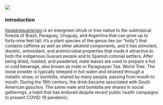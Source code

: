 <a href="https://www.juncture-digital.org"><img src="https://juncture-digital.github.io/juncture/static/images/ve-button.png"></a>

<param ve-config 
       title="Yerba Mate: From Sacred Drink to Caffeinated Star"
       source-image="https://upload.wikimedia.org/wikipedia/commons/b/bf/Timber_between_Larch_Mountain_and_Mount_Hood_%284587520152%29.jpg"
       banner="https://upload.wikimedia.org/wikipedia/commons/b/bf/Timber_between_Larch_Mountain_and_Mount_Hood_%284587520152%29.jpg"
       author="Hannah Hardenbergh"
       layout="vertical">

### Introduction
[_Ilexparaguariensis_](https://powo.science.kew.org/taxon/urn:lsid:ipni.org:names:315555-2) is an evergreen shrub or tree native to the subtropical forests of Brazil, Paraguay, Uruguay, and Argentina that can grow up to forty-nine feet tall. It’s a plant species of the genus ilex (or “holly”) that contains caffeine as well as other alkaloid components, and it has stimulant, diuretic, antioxidant, and antimicrobial properties that made it attractive to both the indigenous Guaraní people and to Spanish colonial settlers. After being dried, roasted, and powdered, mate leaves are used to prepare a hot or cold beverage, also known as mate or Paraguayan Tea. World Tree. The loose powder is typically steeped in hot water and strained through a metallic straw, or bombilla, shared by many people, passing from mouth to mouth. During the 19th century, the drink became associated with South American *gauchos*. The same mate and bombilla are shared in social gatherings, a habit that has endured despite recent public health campaigns to prevent COVID-19 pandemic.
<param ve-image label="'Hamatsa Emerging From The Woods', 1914. Photo by E.S. Curtis." description="Photograph" license="public domain" url="https://upload.wikimedia.org/wikipedia/commons/5/52/Hamatsa_shaman.jpg">
<param ve-entity eid="Q155" title="Brazil">
<param ve-entity eid="Q267376" title="World Tree"
<param ve-entity eid="Q46429" title=“Guaraní people”>
<param ve-entity eid="Q84263196" title=“COVID-19 pandemic”>



